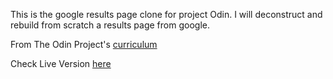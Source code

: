 This is the google results page clone for project Odin. I will deconstruct and rebuild from scratch a results page from google.

From The Odin Project's [curriculum](http://www.theodinproject.com/web-development-101/html-css)

Check Live Version [here](https://heero83.github.io/google-results-page/)
